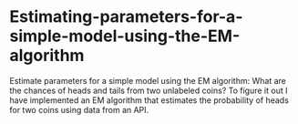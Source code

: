 # Estimating-parameters-for-a-simple-model-using-the-EM-algorithm
Estimate parameters for a simple model using the EM algorithm: What are the chances of heads and tails from two unlabeled coins? To figure it out I have implemented an EM algorithm that estimates the probability of heads for two coins using data from an API.
